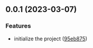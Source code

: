 

## 0.0.1 (2023-03-07)


### Features

* initialize the project ([95eb875](https://github.com/bilibili-ayang/bob-plugin-free-baidu-translate/commit/95eb8753b9c29d0787bad1596425fee206b2f658))